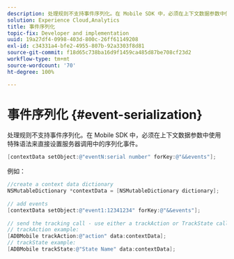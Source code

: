 ```yaml
---
description: 处理规则不支持事件序列化。在 Mobile SDK 中，必须在上下文数据参数中使用特殊语法来直接设置服务器调用中的序列化事件。
solution: Experience Cloud,Analytics
title: 事件序列化
topic-fix: Developer and implementation
uuid: 19a27df4-0998-403d-800c-26ff61149208
exl-id: c34331a4-bfe2-4955-807b-92a3303f8d81
source-git-commit: f18d65c738ba16d9f1459ca485d87be708cf23d2
workflow-type: tm+mt
source-wordcount: '70'
ht-degree: 100%

---
```


# 事件序列化 {#event-serialization}

处理规则不支持事件序列化。在 Mobile SDK 中，必须在上下文数据参数中使用特殊语法来直接设置服务器调用中的序列化事件。

```objective-c
[contextData setObject:@"eventN:serial number" forKey:@"&&events"];
```

例如：

```objective-c
//create a context data dictionary 
NSMutableDictionary *contextData = [NSMutableDictionary dictionary]; 
 
// add events 
[contextData setObject:@"event1:12341234" forKey:@"&&events"]; 
 
// send the tracking call - use either a trackAction or TrackState call. 
// trackAction example: 
[ADBMobile trackAction:@"action" data:contextData]; 
// trackState example: 
[ADBMobile trackState:@"State Name" data:contextData]; 
```
